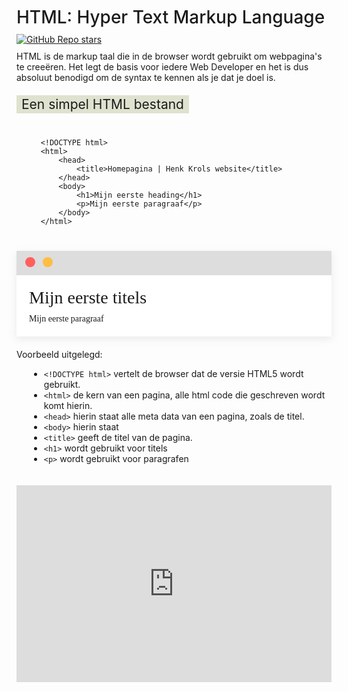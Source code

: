 <h1>HTML: Hyper Text Markup Language</h1>

<a target="_blank" href="https://github.com/rohitjethoe/codekamp">
    <img alt="GitHub Repo stars" src="https://img.shields.io/github/stars/rohitjethoe/codekamp?style=social">
</a>

<br />

HTML is de markup taal die in de browser wordt gebruikt om webpagina's te creeëren. Het legt de basis voor iedere Web Developer en het is dus absoluut benodigd om de syntax te kennen als je dat je doel is.

## Een simpel HTML bestand

```
    <!DOCTYPE html>
    <html>
        <head>
            <title>Homepagina | Henk Krols website</title>
        </head>
        <body>
            <h1>Mijn eerste heading</h1>
            <p>Mijn eerste paragraaf</p>
        </body>
    </html>
```

<div class="window">
    <div class="windowBar">
        <div class="circle circle-1"></div>
        <div class="circle circle-2"></div>
    </div> 
    <div class="result">
        <h1>Mijn eerste titels</h1>
        <p>Mijn eerste paragraaf</p>
    </div>
</div>

Voorbeeld uitgelegd:
- ```<!DOCTYPE html>``` vertelt de browser dat de versie HTML5 wordt gebruikt.
- ```<html>``` de kern van een pagina, alle html code die geschreven wordt komt hierin.
- ```<head>``` hierin staat alle meta data van een pagina, zoals de titel.
- ```<body>``` hierin staat
- ```<title>``` geeft de titel van de pagina.
- ```<h1>``` wordt gebruikt voor titels
- ```<p>``` wordt gebruikt voor paragrafen


<iframe width="560" height="315" src="https://www.youtube.com/embed/c3Dvxl6LBKA" title="YouTube video player" frameborder="0" allow="accelerometer; autoplay; clipboard-write; encrypted-media; gyroscope; picture-in-picture; web-share" allowfullscreen></iframe>

<style>
    .result {
        font-family: none;
        padding: 0;
        margin: 0;
    }

    h1 {
        font-weight: 500;
        margin: 10px 0px;
    }

    p {
        margin: 10px 0px;
    }

    h2 {
        font-weight: 400;
        background-color: #dfe2cf;
        display: inline-block;
        padding: 2px 8px;
        margin: 10px 0px;
    }

    pre {
        padding: 20px 10px;
        margin: 10px 0px;
        border-radius: 4px;
        margin: 10px 0px;
    }

    .windowBar {
        background-color: #ddd;
        padding: 10px 10px;
    }

    .circle {
        width: 16px;
        height: 16px;
        margin: 0px 4px;
        border-radius: 100%;
        display: inline-block;
    }

    .circle-1 {
        background-color: #FF605C;
    }

    .circle-2 {
        background-color: #FFBD44;
    }

    .result {
        padding: 10px 20px;
    }

    .window {
        background-color: #fff;
        box-shadow: rgba(149, 157, 165, 0.2) 0px 4px 12px;
        margin: 20px 0px;
    }

    li {
        margin-left: 20px;
    }

    iframe {
        margin: 20px 0px;
        width: 100%;
    }
</style>
